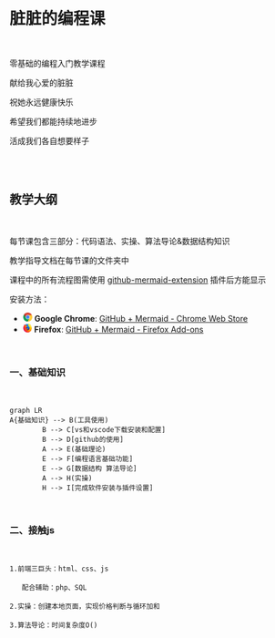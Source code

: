 # 脏脏的编程课

<br/>

零基础的编程入门教学课程

献给我心爱的脏脏

祝她永远健康快乐

希望我们都能持续地进步

活成我们各自想要样子

<br/>

<br/>

## 教学大纲

<br/>

每节课包含三部分：代码语法、实操、算法导论&数据结构知识

教学指导文档在每节课的文件夹中

课程中的所有流程图需使用 [github-mermaid-extension](https://github.com/BackMarket/github-mermaid-extension) 插件后方能显示

安装方法：

- <img height="16" src="./resources/icons/Google_Chrome_icon_(September_2014).svg"> **Google Chrome**: [GitHub + Mermaid - Chrome Web Store](https://chrome.google.com/webstore/detail/github-%20-mermaid/goiiopgdnkogdbjmncgedmgpoajilohe)
- <img height="16" src="./resources/icons/firefox-logo-300x310.png"> **Firefox**: [GitHub + Mermaid - Firefox Add-ons](https://addons.mozilla.org/en-GB/firefox/addon/github-mermaid/)

<br/>

### 一、基础知识

<br/>

```mermaid
graph LR
A{基础知识} --> B(工具使用)
        B --> C[vs和vscode下载安装和配置]
        B --> D[github的使用]
        A --> E(基础理论)
        E --> F[编程语言基础功能]
        E --> G[数据结构 算法导论]
        A --> H(实操)
        H --> I[完成软件安装与插件设置]
```

<br/>

### 二、接触js

<br/>

    1.前端三巨头：html、css、js

       配合辅助：php、SQL

    2.实操：创建本地页面，实现价格判断与循环加和

    3.算法导论：时间复杂度O()